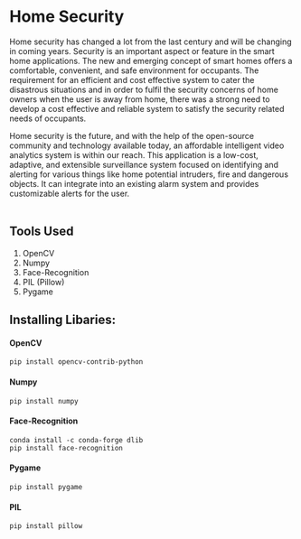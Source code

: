 # Home Security

Home security has changed a lot from the last century and will be changing in coming years. Security is an important aspect or feature in the smart home applications. The new and emerging concept of smart homes offers a comfortable, convenient, and safe environment for occupants. The requirement for an efficient and cost effective system to cater the disastrous situations and in order to fulfil the security concerns of home owners when the user is away from home, there was a strong need to develop a cost effective and reliable system to satisfy the security related needs of occupants.
<br>

Home security is the future, and with the help of the open-source community and technology available today, an affordable intelligent video analytics system is within our reach. This application is a low-cost, adaptive, and extensible surveillance system focused on identifying and alerting for various things like home potential intruders, fire and dangerous objects. It can integrate into an existing alarm system and provides customizable alerts for the user.
<br>
<br>

## Tools Used
1. OpenCV
2. Numpy
3. Face-Recognition
4. PIL (Pillow)
5. Pygame

## Installing Libaries:

#### OpenCV
`pip install opencv-contrib-python`
<br>

#### Numpy
`pip install numpy`
<br>

#### Face-Recognition
`conda install -c conda-forge dlib` <br>
`pip install face-recognition`
<br>

#### Pygame
`pip install pygame`
<br>

#### PIL
`pip install pillow`





